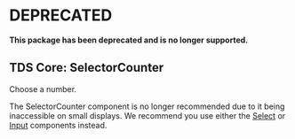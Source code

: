 # DEPRECATED

**This package has been deprecated and is no longer supported.**

## TDS Core: SelectorCounter

Choose a number.

The SelectorCounter component is no longer recommended due to it being inaccessible
on small displays. We recommend you use either the [Select](https://www.npmjs.com/package/@tds/core-select) or [Input](https://www.npmjs.com/package/@tds/core-input) components instead.
